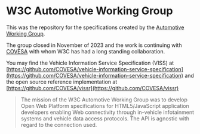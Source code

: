 # W3C Automotive Working Group

This was the repository for the specifications created by the [Automotive Working Group](http://www.w3.org/auto/wg/).

The group closed in November of 2023 and the work is continuing with [COVESA](https://covesa.global) with whom W3C has had a long standing collaboration.

You may find the Vehicle Information Service Specification (VISS) at [https://github.com/COVESA/vehicle-information-service-specification](https://github.com/COVESA/vehicle-information-service-specification) and the open source reference implementation at [https://github.com/COVESA/vissr](https://github.com/COVESA/vissr)

> The mission of the W3C Automotive Working Group was to develop Open Web Platform specifications for HTML5/JavaScript application developers enabling Web connectivity through in-vehicle infotainment systems and vehicle data access protocols. The API is agnostic with regard to the connection used.
